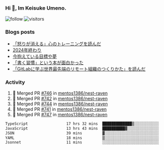 ### Hi 👋, Im Keisuke Umeno.

<!--
**9renpoto/9renpoto** is a ✨ _special_ ✨ repository because its `README.md` (this file) appears on your GitHub profile.

Here are some ideas to get you started:

- 🔭 I’m currently working on ...
- 🌱 I’m currently learning ...
- 👯 I’m looking to collaborate on ...
- 🤔 I’m looking for help with ...
- 💬 Ask me about ...
- 📫 How to reach me: ...
- 😄 Pronouns: ...
- ⚡ Fun fact: ...
-->

![follow](https://img.shields.io/github/followers/9renpoto?label=Follow&style=social)
![visitors](https://komarev.com/ghpvc/?username=9renpoto&label=Profile%20views&color=0e75b6&style=flat)

### Blogs posts

<!-- BLOG-POST-LIST:START -->
- [「怒りが消える」心のトレーニングを読んだ](https://9renpoto.win/entry/2025/02/01/anger-management)
- [2024年終わり](https://9renpoto.win/entry/2024/12/31/2024-end)
- [今抱えている目標や夢](https://9renpoto.win/entry/2024/12/02/objective)
- [「書く習慣」という本が面白かった](https://9renpoto.win/entry/2024/11/11/leave_a_feeling_sad)
- [「GitLabに学ぶ世界最先端のリモート組織のつくりかた」を読んだ](https://9renpoto.win/entry/2024/09/10/remote_organization)
<!-- BLOG-POST-LIST:END -->

### Activity

<!--START_SECTION:activity-->
1. 🎉 Merged PR [#746](https://github.com/mentos1386/nest-raven/pull/746) in [mentos1386/nest-raven](https://github.com/mentos1386/nest-raven)
2. 🎉 Merged PR [#742](https://github.com/mentos1386/nest-raven/pull/742) in [mentos1386/nest-raven](https://github.com/mentos1386/nest-raven)
3. 🎉 Merged PR [#744](https://github.com/mentos1386/nest-raven/pull/744) in [mentos1386/nest-raven](https://github.com/mentos1386/nest-raven)
4. 🎉 Merged PR [#741](https://github.com/mentos1386/nest-raven/pull/741) in [mentos1386/nest-raven](https://github.com/mentos1386/nest-raven)
5. 🎉 Merged PR [#747](https://github.com/mentos1386/nest-raven/pull/747) in [mentos1386/nest-raven](https://github.com/mentos1386/nest-raven)
<!--END_SECTION:activity-->

<!--START_SECTION:waka-->

```txt
TypeScript                 17 hrs 32 mins  █████████████▒░░░░░░░░░░░   53.67 %
JavaScript                 13 hrs 43 mins  ██████████▓░░░░░░░░░░░░░░   42.00 %
JSON                       39 mins         ▓░░░░░░░░░░░░░░░░░░░░░░░░   02.00 %
YAML                       18 mins         ▒░░░░░░░░░░░░░░░░░░░░░░░░   00.95 %
Jsonnet                    11 mins         ░░░░░░░░░░░░░░░░░░░░░░░░░   00.57 %
```

<!--END_SECTION:waka-->
